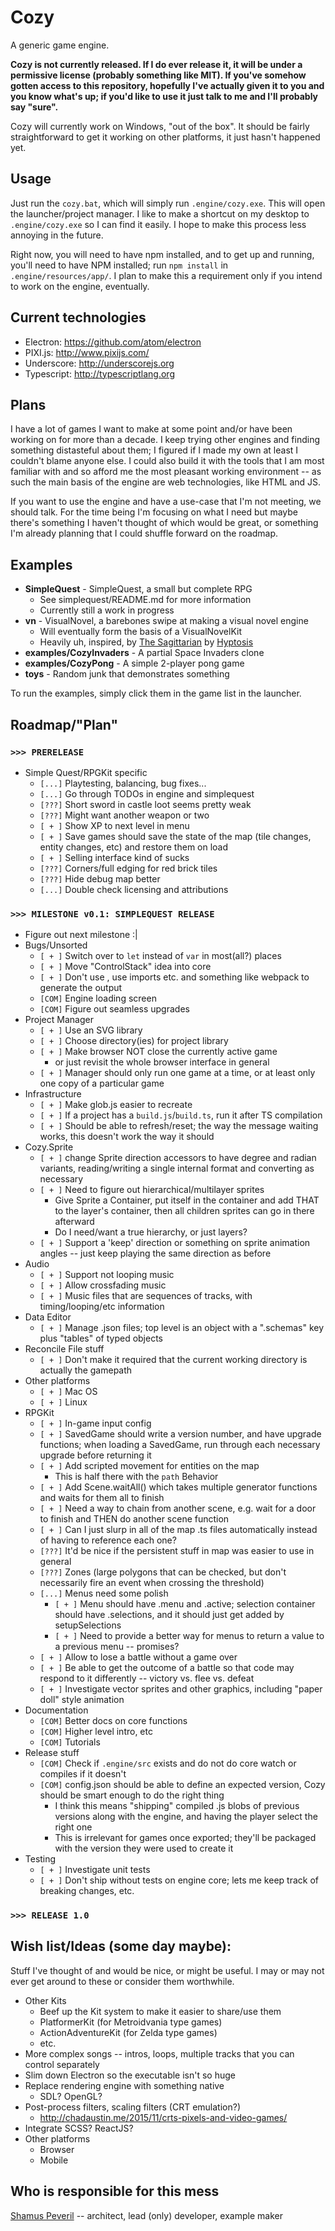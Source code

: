 # Cozy

A generic game engine.

**Cozy is not currently released. If I do ever release it, it will be under a permissive license (probably something like MIT). If you've somehow gotten access to this repository, hopefully I've actually given it to you and you know what's up; if you'd like to use it just talk to me and I'll probably say "sure".**

Cozy will currently work on Windows, "out of the box". It should be fairly straightforward to get it working on other platforms, it just hasn't happened yet.


## Usage

Just run the `cozy.bat`, which will simply run `.engine/cozy.exe`. This will open the launcher/project manager. I like to make a shortcut on my desktop to `.engine/cozy.exe` so I can find it easily. I hope to make this process less annoying in the future.

Right now, you will need to have npm installed, and to get up and running, you'll need to have NPM installed; run `npm install` in `.engine/resources/app/`. I plan to make this a requirement only if you intend to work on the engine, eventually.


## Current technologies

- Electron: <https://github.com/atom/electron>
- PIXI.js: <http://www.pixijs.com/>
- Underscore: <http://underscorejs.org>
- Typescript: <http://typescriptlang.org>


## Plans

I have a lot of games I want to make at some point and/or have been working on for more than a decade. I keep trying other engines and finding something distasteful about them; I figured if I made my own at least I couldn't blame anyone else. I could also build it with the tools that I am most familiar with and so afford me the most pleasant working environment -- as such the main basis of the engine are web technologies, like HTML and JS.

If you want to use the engine and have a use-case that I'm not meeting, we should talk. For the time being I'm focusing on what I need but maybe there's something I haven't thought of which would be great, or something I'm already planning that I could shuffle forward on the roadmap.


## Examples

- **SimpleQuest** - SimpleQuest, a small but complete RPG
    - See simplequest/README.md for more information
    - Currently still a work in progress
- **vn** - VisualNovel, a barebones swipe at making a visual novel engine
    - Will eventually form the basis of a VisualNovelKit
    - Heavily uh, inspired, by [The Sagittarian](http://www.newgrounds.com/portal/view/560868) by [Hyptosis](http://www.lorestrome.com)
- **examples/CozyInvaders** - A partial Space Invaders clone
- **examples/CozyPong** - A simple 2-player pong game
- **toys** - Random junk that demonstrates something

To run the examples, simply click them in the game list in the launcher.


## Roadmap/"Plan"

### `>>> PRERELEASE`

- Simple Quest/RPGKit specific
    - `[...]` Playtesting, balancing, bug fixes...
    - `[...]` Go through TODOs in engine and simplequest
    - `[???]` Short sword in castle loot seems pretty weak
    - `[???]` Might want another weapon or two
    - `[ + ]` Show XP to next level in menu
    - `[ + ]` Save games should save the state of the map (tile changes, entity changes, etc) and restore them on load
    - `[ + ]` Selling interface kind of sucks
    - `[???]` Corners/full edging for red brick tiles
    - `[???]` Hide debug map better
    - `[...]` Double check licensing and attributions

### `>>> MILESTONE v0.1: SIMPLEQUEST RELEASE`

- Figure out next milestone :|
- Bugs/Unsorted
    - `[ + ]` Switch over to `let` instead of `var` in most(all?) places
    - `[ + ]` Move "ControlStack" idea into core
    - `[ + ]` Don't use <reference>, use imports etc. and something like webpack to generate the output
    - `[COM]` Engine loading screen
    - `[COM]` Figure out seamless upgrades
- Project Manager
    - `[ + ]` Use an SVG library
    - `[ + ]` Choose directory(ies) for project library
    - `[ + ]` Make browser NOT close the currently active game
        - or just revisit the whole browser interface in general
    - `[ + ]`  Manager should only run one game at a time, or at least only one copy of a particular game
- Infrastructure
    - `[ + ]` Make glob.js easier to recreate
    - `[ + ]` If a project has a `build.js`/`build.ts`, run it after TS compilation
    - `[ + ]` Should be able to refresh/reset; the way the message waiting works, this doesn't work the way it should
- Cozy.Sprite
    - `[ + ]` change Sprite direction accessors to have degree and radian variants, reading/writing a single internal format and converting as necessary
    - `[ + ]` Need to figure out hierarchical/multilayer sprites
        - Give Sprite a Container, put itself in the container and add THAT to the layer's container, then all children sprites can go in there afterward
        - Do I need/want a true hierarchy, or just layers?
    - `[ + ]` Support a 'keep' direction or something on sprite animation angles -- just keep playing the same direction as before
- Audio
    - `[ + ]` Support not looping music
    - `[ + ]` Allow crossfading music
    - `[ + ]` Music files that are sequences of tracks, with timing/looping/etc information
- Data Editor
    - `[ + ]` Manage .json files; top level is an object with a ".schemas" key plus "tables" of typed objects
- Reconcile File stuff
    - `[ + ]` Don't make it required that the current working directory is actually the gamepath
- Other platforms
    - `[ + ]` Mac OS
    - `[ + ]` Linux
- RPGKit
    - `[ + ]` In-game input config
    - `[ + ]` SavedGame should write a version number, and have upgrade functions; when loading a SavedGame, run through each necessary upgrade before returning it
    - `[ + ]` Add scripted movement for entities on the map
        - This is half there with the `path` Behavior
    - `[ + ]` Add Scene.waitAll() which takes multiple generator functions and waits for them all to finish
    - `[ + ]` Need a way to chain from another scene, e.g. wait for a door to finish and THEN do another scene function
    - `[ + ]` Can I just slurp in all of the map .ts files automatically instead of having to reference each one?
    - `[???]` It'd be nice if the persistent stuff in map was easier to use in general
    - `[???]` Zones (large polygons that can be checked, but don't necessarily fire an event when crossing the threshold)
    - `[...]` Menus need some polish
        - `[ + ]` Menu should have .menu and .active; selection container should have .selections, and it should just get added by setupSelections
        - `[ + ]` Need to provide a better way for menus to return a value to a previous menu -- promises?
    - `[ + ]` Allow to lose a battle without a game over
    - `[ + ]` Be able to get the outcome of a battle so that code may respond to it differently -- victory vs. flee vs. defeat
    - `[ + ]` Investigate vector sprites and other graphics, including "paper doll" style animation
- Documentation
    - `[COM]` Better docs on core functions
    - `[COM]` Higher level intro, etc
    - `[COM]` Tutorials
- Release stuff
    - `[COM]` Check if `.engine/src` exists and do not do core watch or compiles if it doesn't
    - `[COM]` config.json should be able to define an expected version, Cozy should be smart enough to do the right thing
        - I think this means "shipping" compiled .js blobs of previous versions along with the engine, and having the player select the right one
        - This is irrelevant for games once exported; they'll be packaged with the version they were used to create it
- Testing
    - `[ + ]` Investigate unit tests
    - `[ + ]` Don't ship without tests on engine core; lets me keep track of breaking changes, etc.


### `>>> RELEASE 1.0`

## Wish list/Ideas (some day maybe):

Stuff I've thought of and would be nice, or might be useful. I may or may not ever get around to these or consider them worthwhile.

- Other Kits
    - Beef up the Kit system to make it easier to share/use them
    - PlatformerKit (for Metroidvania type games)
    - ActionAdventureKit (for Zelda type games)
    - etc.
- More complex songs -- intros, loops, multiple tracks that you can control separately
- Slim down Electron so the executable isn't so huge
- Replace rendering engine with something native
    - SDL? OpenGL?
- Post-process filters, scaling filters (CRT emulation?)
    - <http://chadaustin.me/2015/11/crts-pixels-and-video-games/>
- Integrate SCSS? ReactJS?
- Other platforms
    - Browser
    - Mobile



## Who is responsible for this mess

[Shamus Peveril](http://shamuspeveril.com) -- architect, lead (only) developer, example maker
